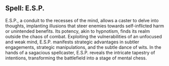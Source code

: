 ## Spell: E.S.P.

E.S.P., a conduit to the recesses of the mind, allows a caster to delve into thoughts, implanting illusions that steer enemies towards self-inflicted harm or unintended benefits. Its potency, akin to hypnotism, finds its realm outside the chaos of combat. Exploiting the vulnerabilities of an unfocused and weak mind, E.S.P. manifests strategic advantages in subtler engagements, strategic manipulations, and the subtle dance of wits. In the hands of a sagacious spellcaster, E.S.P. reveals the intricate tapestry of intentions, transforming the battlefield into a stage of mental chess.